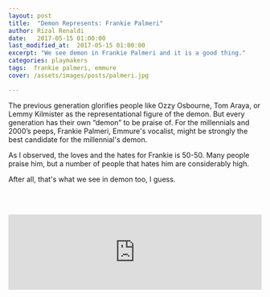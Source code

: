 ```yaml
---
layout: post
title:  "Demon Represents: Frankie Palmeri"
author: Rizal Renaldi
date:   2017-05-15 01:00:00
last_modified_at:  2017-05-15 01:00:00
excerpt: "We see demon in Frankie Palmeri and it is a good thing."
categories: playmakers
tags:  frankie palmeri, emmure
cover: /assets/images/posts/palmeri.jpg

---
```


The previous generation glorifies people like Ozzy Osbourne, Tom Araya, or Lemmy Kilmister as the representational figure of the demon. But every generation has their own “demon” to be praise of. For the millennials and 2000’s peeps, Frankie Palmeri, Emmure's vocalist, might be strongly the best candidate for the millennial's demon.

As I observed, the loves and the hates for Frankie is 50-50. Many people praise him, but a number of people that hates him are considerably high.

After all, that's what we see in demon too, I guess.

<br><br>

<iframe src="https://open.spotify.com/embed/track/2WmsTe2ceWhCFJI376D2QF" width="100%" height="auto" frameborder="0" allowtransparency="true"></iframe>
